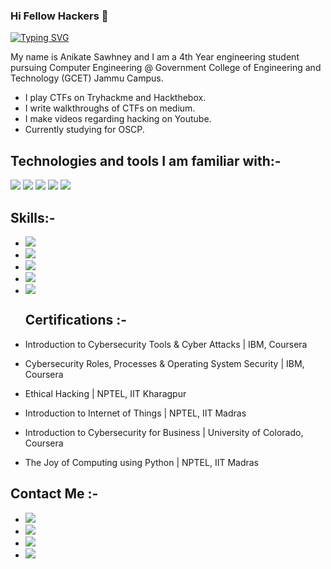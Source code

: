 ### Hi Fellow Hackers 👋

[![Typing SVG](https://readme-typing-svg.herokuapp.com/?lines=Welcome+to+my+Github+Profile)](https://git.io/typing-svg)

My name is Anikate Sawhney and I am a 4th Year engineering student pursuing Computer Engineering @ Government College of Engineering and Technology (GCET) Jammu Campus.
* I play CTFs on Tryhackme and Hackthebox.
* I write walkthroughs of CTFs on medium.
* I make videos regarding hacking on Youtube.
* Currently studying for OSCP.

## Technologies and tools I am familiar with:-
<image src="https://img.shields.io/badge/bash-4D4D4D?style=for-the-badge&logo=windows%20terminal&logoColor=white"> <image src="https://img.shields.io/badge/Windows-0078D6?style=for-the-badge&logo=windows&logoColor=white"> <image src="https://img.shields.io/badge/Linux-FCC624?style=for-the-badge&logo=linux&logoColor=black"> <image src="https://img.shields.io/badge/Python-3776AB?style=for-the-badge&logo=python&logoColor=black"> <image src="https://img.shields.io/badge/Kali_Linux-557C94?style=for-the-badge&logo=kali-linux&logoColor=white"> 

  ## Skills:-
* <image src="https://img.shields.io/badge/OSINT-4D4D4D?style=for-the-badge&logo=osint%20terminal&logoColor=white%22">
* <image src="https://img.shields.io/badge/Penetration%20Testing-E95420?style=for-the-badge&logoColor=white"> 
* <image src="https://img.shields.io/badge/Familiarity%20in%20Working%20with%20Unix%2FLinux%20Environments-%2311AB00.svg?&style=for-the-badge&logoColor=white">
* <image src="https://img.shields.io/badge/Social%20Engineering-A81D33?style=for-the-badge&logoColor=white">
* <image src="https://img.shields.io/badge/Bash%20Scripting%2CPython-3776AB?style=for-the-badge&logoColor=black">
  
  ## Certifications :-
 * Introduction to Cybersecurity Tools & Cyber Attacks | IBM, Coursera
 * Cybersecurity Roles, Processes & Operating System Security | IBM, Coursera
 * Ethical Hacking | NPTEL, IIT Kharagpur
 * Introduction to Internet of Things | NPTEL, IIT Madras
 * Introduction to Cybersecurity for Business | University of Colorado, Coursera
 * The Joy of Computing using Python | NPTEL, IIT Madras
  
  ## Contact Me :-
 * <a href="https://www.linkedin.com/in/anikate-sawhney-a9078a16b/"><img src="https://img.shields.io/badge/LinkedIn-1DA1F2?style=for-the-badge&logo=twitter&logoColor=white"></a>
 * <a href="https://www.youtube.com/channel/UCe8huYZp8GUgd2UePmRlUoQ/"><img src="https://img.shields.io/badge/Youtube-D14836?style=for-the-badge&logo=gmail&logoColor=white"></a>
 * <a href="https://twitter.com/AnikateSawhney"><img src="https://img.shields.io/badge/Twitter-1DA1F2?style=for-the-badge&logo=twitter&logoColor=white"></a>
 * <a href="mailto:anikatesawhney549@gmail.com"><img src="https://img.shields.io/badge/GMAIL-D14836?style=for-the-badge&logo=gmail&logoColor=white"></a>
